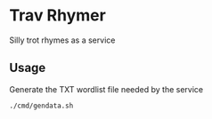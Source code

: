 # Trav Rhymer

Silly trot rhymes as a service 

## Usage
Generate the TXT wordlist file needed by the service

```bash
./cmd/gendata.sh
```
